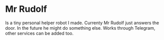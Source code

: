 # Mr Rudolf

Is a tiny personal helper robot I made. Currenty Mr Rudolf just answers the door. 
In the future he might do something else. Works through Telegram, other services can be added too.
